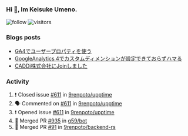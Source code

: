 ### Hi 👋, Im Keisuke Umeno.

<!--
**9renpoto/9renpoto** is a ✨ _special_ ✨ repository because its `README.md` (this file) appears on your GitHub profile.

Here are some ideas to get you started:

- 🔭 I’m currently working on ...
- 🌱 I’m currently learning ...
- 👯 I’m looking to collaborate on ...
- 🤔 I’m looking for help with ...
- 💬 Ask me about ...
- 📫 How to reach me: ...
- 😄 Pronouns: ...
- ⚡ Fun fact: ...
-->

![follow](https://img.shields.io/github/followers/9renpoto?label=Follow&style=social)
![visitors](https://komarev.com/ghpvc/?username=9renpoto&label=Profile%20views&color=0e75b6&style=flat)

### Blogs posts

<!-- BLOG-POST-LIST:START -->
- [GA4でユーザープロパティを使う](https://9renpoto.dev/2021/02/21/google-analytics-4-user-properties/)
- [GoogleAnalytics 4でカスタムディメンションが設定できておらずハマる](https://9renpoto.dev/2021/02/13/google-analytics-4/)
- [CADDi株式会社にJoinしました](https://9renpoto.dev/2020/12/05/join/)
<!-- BLOG-POST-LIST:END -->

### Activity

<!--START_SECTION:activity-->
1. ❗️ Closed issue [#611](https://github.com/9renpoto/upptime/issues/611) in [9renpoto/upptime](https://github.com/9renpoto/upptime)
2. 🗣 Commented on [#611](https://github.com/9renpoto/upptime/issues/611) in [9renpoto/upptime](https://github.com/9renpoto/upptime)
3. ❗️ Opened issue [#611](https://github.com/9renpoto/upptime/issues/611) in [9renpoto/upptime](https://github.com/9renpoto/upptime)
4. 🎉 Merged PR [#935](https://github.com/g59/bot/pull/935) in [g59/bot](https://github.com/g59/bot)
5. 🎉 Merged PR [#91](https://github.com/9renpoto/backend-rs/pull/91) in [9renpoto/backend-rs](https://github.com/9renpoto/backend-rs)
<!--END_SECTION:activity-->

<!--START_SECTION:waka-->
<!--END_SECTION:waka-->
